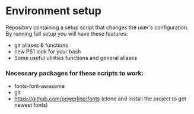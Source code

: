 # Environment setup
Repository containing a setup script that changes the user's configuration.
By running full setup you will have these features:
- git aliases & functions
- new PS1 look for your bash
- Some useful utilities functions and general aliases

### Necessary packages for these scripts to work:
- fonts-font-awesome
- git
- https://github.com/powerline/fonts (clone and install the project to get newest fonts)
